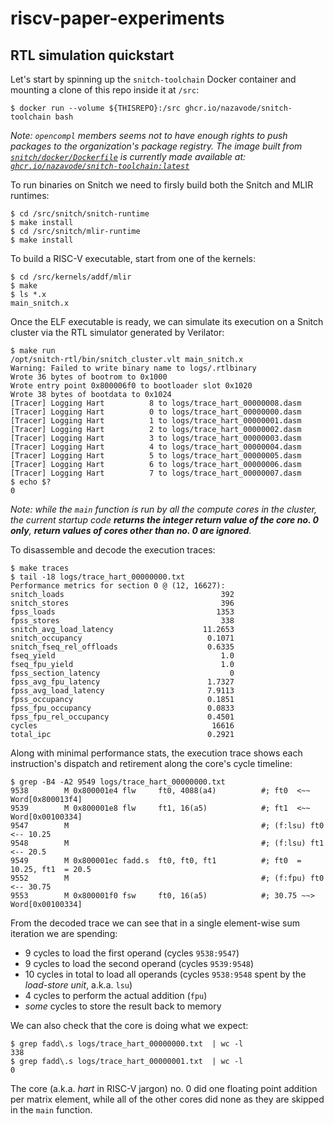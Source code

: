 # riscv-paper-experiments

## RTL simulation quickstart

Let's start by spinning up the `snitch-toolchain` Docker container and mounting
a clone of this repo inside it at `/src`:

```shell
$ docker run --volume ${THISREPO}:/src ghcr.io/nazavode/snitch-toolchain bash
```

*Note: `opencompl` members seems not to have enough rights to push packages to the organization's
package registry. The image built from [`snitch/docker/Dockerfile`](snitch/docker/Dockerfile) is currently made available at:
[`ghcr.io/nazavode/snitch-toolchain:latest`](https://github.com/users/nazavode/packages/container/package/snitch-toolchain)*

To run binaries on Snitch we need to firsly build both the Snitch and MLIR runtimes:

```shell
$ cd /src/snitch/snitch-runtime
$ make install
$ cd /src/snitch/mlir-runtime
$ make install
```

To build a RISC-V executable, start from one of the kernels:

```shell
$ cd /src/kernels/addf/mlir
$ make
$ ls *.x
main_snitch.x
```

Once the ELF executable is ready, we can simulate its execution on a Snitch
cluster via the RTL simulator generated by Verilator:

```shell
$ make run
/opt/snitch-rtl/bin/snitch_cluster.vlt main_snitch.x
Warning: Failed to write binary name to logs/.rtlbinary
Wrote 36 bytes of bootrom to 0x1000
Wrote entry point 0x800006f0 to bootloader slot 0x1020
Wrote 38 bytes of bootdata to 0x1024
[Tracer] Logging Hart          8 to logs/trace_hart_00000008.dasm
[Tracer] Logging Hart          0 to logs/trace_hart_00000000.dasm
[Tracer] Logging Hart          1 to logs/trace_hart_00000001.dasm
[Tracer] Logging Hart          2 to logs/trace_hart_00000002.dasm
[Tracer] Logging Hart          3 to logs/trace_hart_00000003.dasm
[Tracer] Logging Hart          4 to logs/trace_hart_00000004.dasm
[Tracer] Logging Hart          5 to logs/trace_hart_00000005.dasm
[Tracer] Logging Hart          6 to logs/trace_hart_00000006.dasm
[Tracer] Logging Hart          7 to logs/trace_hart_00000007.dasm
$ echo $?
0
```

*Note: while the `main` function is run by all the compute cores in the cluster,
the current startup code **returns the integer return value of the core no. 0 only**,
**return values of cores other than no. 0 are ignored**.*

To disassemble and decode the execution traces:

```shell
$ make traces
$ tail -18 logs/trace_hart_00000000.txt
Performance metrics for section 0 @ (12, 16627):
snitch_loads                                   392
snitch_stores                                  396
fpss_loads                                    1353
fpss_stores                                    338
snitch_avg_load_latency                    11.2653
snitch_occupancy                            0.1071
snitch_fseq_rel_offloads                    0.6335
fseq_yield                                     1.0
fseq_fpu_yield                                 1.0
fpss_section_latency                             0
fpss_avg_fpu_latency                        1.7327
fpss_avg_load_latency                       7.9113
fpss_occupancy                              0.1851
fpss_fpu_occupancy                          0.0833
fpss_fpu_rel_occupancy                      0.4501
cycles                                       16616
total_ipc                                   0.2921
```

Along with minimal performance stats, the execution trace shows each instruction's
dispatch and retirement along the core's cycle timeline: 

```shell
$ grep -B4 -A2 9549 logs/trace_hart_00000000.txt 
9538        M 0x800001e4 flw     ft0, 4088(a4)          #; ft0  <~~ Word[0x800013f4]
9539        M 0x800001e8 flw     ft1, 16(a5)            #; ft1  <~~ Word[0x00100334]
9547        M                                           #; (f:lsu) ft0  <-- 10.25
9548        M                                           #; (f:lsu) ft1  <-- 20.5
9549        M 0x800001ec fadd.s  ft0, ft0, ft1          #; ft0  = 10.25, ft1  = 20.5
9552        M                                           #; (f:fpu) ft0  <-- 30.75
9553        M 0x800001f0 fsw     ft0, 16(a5)            #; 30.75 ~~> Word[0x00100334]
```

From the decoded trace we can see that in a single element-wise sum iteration we are
spending:

* 9 cycles to load the first operand (cycles `9538:9547`)
* 9 cycles to load the second operand (cycles `9539:9548`)
* 10 cycles in total to load all operands (cycles `9538:9548` spent by the *load-store unit*, a.k.a. `lsu`)
* 4 cycles to perform the actual addition (`fpu`)
* *some* cycles to store the result back to memory

We can also check that the core is doing what we expect:

```shell
$ grep fadd\.s logs/trace_hart_00000000.txt  | wc -l
338
$ grep fadd\.s logs/trace_hart_00000001.txt  | wc -l
0
```

The core (a.k.a. *hart* in RISC-V jargon) no. 0 did one floating point addition per matrix
element, while all of the other cores did none as they are skipped in the `main` function.
